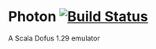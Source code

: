 Photon [![Build Status](https://travis-ci.org/Emudofus/Photon.png?branch=master)](https://travis-ci.org/Emudofus/Photon)
======

A Scala Dofus 1.29 emulator
